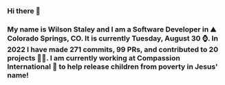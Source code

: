 ### Hi there 👋

### My name is Wilson Staley and I am a Software Developer in ⛰ Colorado Springs, CO.  It is currently Tuesday, August 30 ⌚. In 2022 I have made 271 commits, 99 PRs, and contributed to 20 projects 👨‍💻. I am currently working at Compassion International 🏢 to help release children from poverty in Jesus' name!